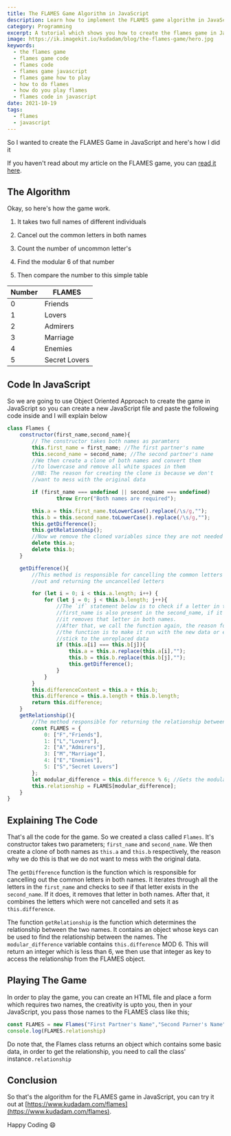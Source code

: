 ```yaml
---
title: The FLAMES Game Algorithm in JavaScript
description: Learn how to implement the FLAMES game algorithm in JavaScript
category: Programming
excerpt: A tutorial which shows you how to create the flames game in Javascript
image: https://ik.imagekit.io/kudadam/blog/the-flames-game/hero.jpg
keywords:
  - the flames game
  - flames game code
  - flames code
  - flames game javascript
  - flames game how to play
  - how to do flames
  - how do you play flames
  - flames code in javascript
date: 2021-10-19
tags:
  - flames
  - javascript
---
```


<p class="intro">
 So I wanted to create the FLAMES Game in JavaScript and here's how I did it
</p>



If  you haven't read about my article on the FLAMES game, you can [read it here](https://www.kudadam.com/blog/the-flames-game). 

## The Algorithm

Okay, so here's how the game work.

1. It takes two full names of different individuals

2. Cancel out the common letters in both names

3. Count the number of uncommon letter's

4. Find the modular 6 of that number

5. Then compare the number to this simple table

  | Number | FLAMES        |
  | ------ | ------------- |
  | 0      | Friends       |
  | 1      | Lovers        |
  | 2      | Admirers      |
  | 3      | Marriage      |
  | 4      | Enemies       |
  | 5      | Secret Lovers |

## Code In JavaScript

So we are going to use Object Oriented Approach to create the game in JavaScript so you can create a new JavaScript file and paste the following code inside and I will explain below

```javascript
class Flames {
	constructor(first_name,second_name){
		// The constructor takes both names as paramters
		this.first_name = first_name; //The first partner's name
		this.second_name = second_name; //The second partner's name
		//We then create a clone of both names and convert them 
		//to lowercase and remove all white spaces in them
		//NB: The reason for creating the clone is because we don't
		//want to mess with the original data

		if (first_name === undefined || second_name === undefined)
				throw Error("Both names are required");

		this.a = this.first_name.toLowerCase().replace(/\s/g,"");
		this.b = this.second_name.toLowerCase().replace(/\s/g,"");
		this.getDifference();
		this.getRelationship();
		//Now we remove the cloned variables since they are not needed
		delete this.a;
		delete this.b;
	}

	getDifference(){
		//This method is responsible for cancelling the common letters
		//out and returning the uncancelled letters

		for (let i = 0; i < this.a.length; i++) {
			for (let j = 0; j < this.b.length; j++){
				//The `if` statement below is to check if a letter in the
				//first_name is also present in the second_name, if it is,
				//it removes that letter in both names.
				//After that, we call the function again, the reason for calling
				//the function is to make it run with the new data or else it will
				//stick to the unreplaced data
				if (this.a[i] === this.b[j]){
					this.a = this.a.replace(this.a[i],"");
					this.b = this.b.replace(this.b[j],"");
					this.getDifference();
				}
			}
		}
		this.differenceContent = this.a + this.b;
		this.difference = this.a.length + this.b.length;
		return this.difference;
	}
	getRelationship(){
		//The method responsible for returning the relationship between both individuals
		const FLAMES = {
			0: ["F","Friends"],
			1: ["L","Lovers"],
			2: ["A","Admirers"],
			3: ["M","Marriage"],
			4: ["E","Enemies"],
			5: ["S","Secret Lovers"]
		};
		let modular_difference = this.difference % 6; //Gets the modular 6 of this.difference
		this.relationship = FLAMES[modular_difference];
	}
}
```

## Explaining The Code

That's all the code for the game. So we created a class called `Flames`. It's constructor takes two parameters; `first_name` and `second_name`.  We then create a clone of both names as `this.a` and `this.b` respectively, the reason why we do this is that we do not want to mess with the original data. 

The `getDifference` function is the function which is responsible for cancelling out the common letters in both names. It iterates through all the letters in the `first_name` and checks to see if that letter exists in the `second_name`. If it does, it removes that letter in both names. After that, it combines the letters which were not cancelled and sets it as `this.difference`. 

The function `getRelationship` is the function which determines the relationship between the two names. It contains an object whose keys can be used to find the relationship between the names. The `modular_difference` variable contains `this.difference` MOD 6. This will return an integer which is less than 6, we then use that integer as key to access the relationship from the FLAMES object.



## Playing The Game

In order to play the game, you can create an HTML file and place a form which requires two names, the creativity is upto you, then in your JavaScript, you pass those names to the FLAMES class like this;

```javascript
const FLAMES = new Flames("First Partner's Name","Second Parner's Name");
console.log(FLAMES.relationship)
```

Do note that, the Flames class returns an object which contains some basic data, in order to get the relationship, you need to call the class' instance`.relationship`

## Conclusion

So that's the algorithm for the FLAMES game in JavaScript, you can try it out at [https://www.kudadam.com/flames](https://www.kudadam.com/flames).

Happy Coding :smile:

